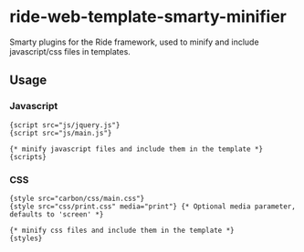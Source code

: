 # ride-web-template-smarty-minifier

Smarty plugins for the Ride framework, used to minify and include javascript/css files in templates.

## Usage

### Javascript
```smarty
{script src="js/jquery.js"}
{script src="js/main.js"}

{* minify javascript files and include them in the template *}
{scripts}
```

### CSS
```smarty
{style src="carbon/css/main.css"}
{style src="css/print.css" media="print"} {* Optional media parameter, defaults to 'screen' *}

{* minify css files and include them in the template *}
{styles}
```